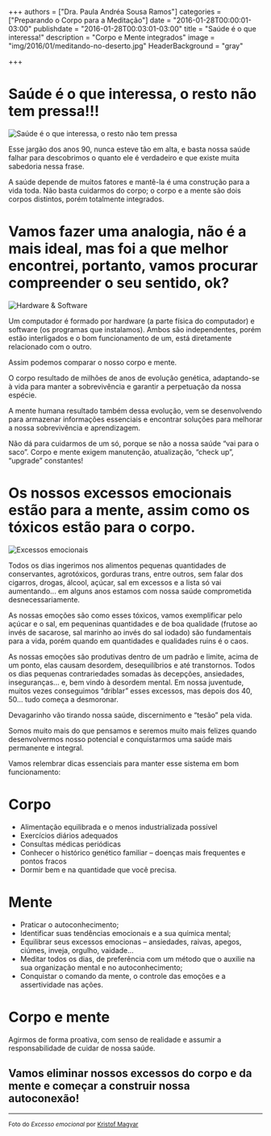 +++
authors = ["Dra. Paula Andréa Sousa Ramos"]
categories = ["Preparando o Corpo para a Meditação"]
date = "2016-01-28T00:00:01-03:00"
publishdate = "2016-01-28T00:03:01-03:00"
title = "Saúde é o que interessa!"
description = "Corpo e Mente integrados"
image = "img/2016/01/meditando-no-deserto.jpg"
HeaderBackground = "gray"

+++


# Saúde é o que interessa, o resto não tem pressa!!!

![Saúde é o que interessa, o resto não tem pressa](https://s3-sa-east-1.amazonaws.com/blog.autoconexao.org.br/img/2016/01/saude-e-o-que-interessa.jpg)

Esse jargão dos anos 90, nunca esteve tão em alta, e basta nossa saúde falhar para descobrimos o quanto ele é verdadeiro e que existe muita sabedoria nessa frase.

A saúde depende de muitos fatores e mantê-la é uma construção para a vida toda. Não basta cuidarmos do corpo; o corpo e a mente são dois corpos distintos, porém totalmente integrados.

# Vamos fazer uma analogia, não é a mais ideal, mas foi a que melhor encontrei, portanto, vamos procurar compreender o seu sentido, ok?


![Hardware & Software](https://s3-sa-east-1.amazonaws.com/blog.autoconexao.org.br/img/2016/01/hardware-software.gif)

Um computador é formado por hardware (a parte física do computador) e software (os programas que instalamos). Ambos são independentes, porém estão interligados e o bom funcionamento de um, está diretamente relacionado com o outro.

Assim podemos comparar o nosso corpo e mente.

O corpo resultado de milhões de anos de evolução genética, adaptando-se à vida para manter a sobrevivência e garantir a perpetuação da nossa espécie.  

A mente humana resultado também dessa evolução, vem se desenvolvendo para armazenar informações essenciais e encontrar soluções para melhorar a nossa sobrevivência e aprendizagem.

Não dá para cuidarmos de um só, porque se não a nossa saúde “vai para o saco”. Corpo e mente exigem manutenção, atualização, “check up”, “upgrade” constantes!

# Os nossos excessos emocionais estão para a mente, assim como os tóxicos estão para o corpo.  
![Excessos emocionais](https://s3-sa-east-1.amazonaws.com/blog.autoconexao.org.br/img/2016/01/emocoes.jpg)

Todos os dias ingerimos nos alimentos pequenas quantidades de conservantes, agrotóxicos, gorduras trans, entre outros, sem falar dos cigarros, drogas, álcool, açúcar, sal em excessos e a lista só vai aumentando...  em alguns anos estamos com nossa saúde comprometida desnecessariamente.

As nossas emoções são como esses tóxicos, vamos exemplificar pelo açúcar e o sal, em pequeninas quantidades e de boa qualidade (frutose ao invés de sacarose, sal marinho ao invés do sal iodado) são fundamentais para a vida, porém quando em quantidades e qualidades ruins é o caos.

As nossas emoções são produtivas dentro de um padrão e limite, acima de um ponto, elas causam desordem, desequilíbrios e até transtornos. Todos os dias pequenas contrariedades somadas às decepções, ansiedades, inseguranças... e, bem vindo à desordem mental. Em nossa juventude, muitos vezes conseguimos “driblar” esses excessos, mas depois dos 40, 50... tudo começa a desmoronar.

Devagarinho vão tirando nossa saúde, discernimento e “tesão” pela vida.

Somos muito mais do que pensamos e seremos muito mais felizes quando desenvolvermos nosso potencial e conquistarmos uma saúde mais permanente e integral.

Vamos relembrar dicas essenciais para manter esse sistema em bom funcionamento:


# Corpo

- Alimentação equilibrada e o menos industrializada possível
-	Exercícios diários adequados
-	Consultas médicas periódicas
-	Conhecer o histórico genético familiar – doenças mais frequentes e pontos fracos
-	Dormir bem e na quantidade que você precisa.

# Mente

-	Praticar o autoconhecimento;
-	Identificar suas tendências emocionais e a sua química mental;
-	Equilibrar seus excessos emocionas – ansiedades, raivas, apegos, ciúmes, inveja, orgulho, vaidade...
-	Meditar todos os dias, de preferência com um método que o auxilie na sua organização mental e no autoconhecimento;
-	Conquistar o comando da mente, o controle das emoções e a assertividade nas ações.


# Corpo e mente

Agirmos de forma proativa, com senso de realidade e assumir a responsabilidade de cuidar de nossa saúde.


## Vamos eliminar nossos excessos do corpo e da mente e começar a construir nossa autoconexão!


---
<small>Foto do *Excesso emocional* por [Kristof Magyar](https://www.flickr.com/photos/pannoniusrex/)</small>
